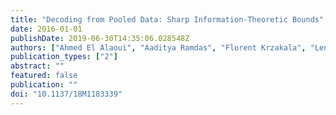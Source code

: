 ```yaml
---
title: "Decoding from Pooled Data: Sharp Information-Theoretic Bounds"
date: 2016-01-01
publishDate: 2019-06-30T14:35:06.028548Z
authors: ["Ahmed El Alaoui", "Aaditya Ramdas", "Florent Krzakala", "Lenka Zdeborova", "Michael I. Jordan"]
publication_types: ["2"]
abstract: ""
featured: false
publication: ""
doi: "10.1137/18M1183339"
---
```


